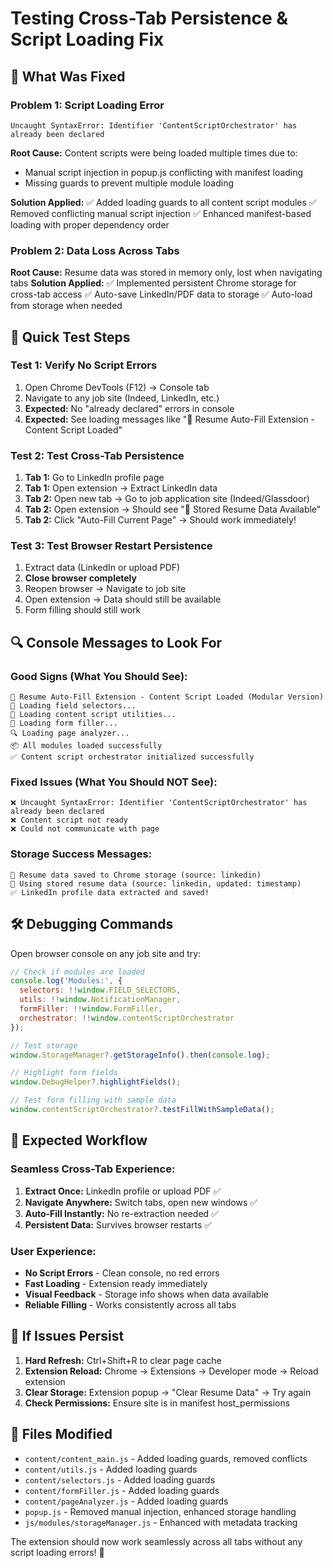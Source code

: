 # Testing Cross-Tab Persistence & Script Loading Fix

## 🎯 **What Was Fixed**

### **Problem 1: Script Loading Error**
```
Uncaught SyntaxError: Identifier 'ContentScriptOrchestrator' has already been declared
```

**Root Cause:** Content scripts were being loaded multiple times due to:
- Manual script injection in popup.js conflicting with manifest loading
- Missing guards to prevent multiple module loading

**Solution Applied:**
✅ Added loading guards to all content script modules
✅ Removed conflicting manual script injection
✅ Enhanced manifest-based loading with proper dependency order

### **Problem 2: Data Loss Across Tabs**
**Root Cause:** Resume data was stored in memory only, lost when navigating tabs
**Solution Applied:**
✅ Implemented persistent Chrome storage for cross-tab access
✅ Auto-save LinkedIn/PDF data to storage
✅ Auto-load from storage when needed

## 🧪 **Quick Test Steps**

### **Test 1: Verify No Script Errors**
1. Open Chrome DevTools (F12) → Console tab
2. Navigate to any job site (Indeed, LinkedIn, etc.)
3. **Expected:** No "already declared" errors in console
4. **Expected:** See loading messages like "🚀 Resume Auto-Fill Extension - Content Script Loaded"

### **Test 2: Test Cross-Tab Persistence**
1. **Tab 1:** Go to LinkedIn profile page
2. **Tab 1:** Open extension → Extract LinkedIn data
3. **Tab 2:** Open new tab → Go to job application site (Indeed/Glassdoor)
4. **Tab 2:** Open extension → Should see "💾 Stored Resume Data Available"
5. **Tab 2:** Click "Auto-Fill Current Page" → Should work immediately!

### **Test 3: Test Browser Restart Persistence**
1. Extract data (LinkedIn or upload PDF)
2. **Close browser completely**
3. Reopen browser → Navigate to job site
4. Open extension → Data should still be available
5. Form filling should still work

## 🔍 **Console Messages to Look For**

### **Good Signs (What You Should See):**
```
🚀 Resume Auto-Fill Extension - Content Script Loaded (Modular Version)
🎯 Loading field selectors...
🔧 Loading content script utilities...
📝 Loading form filler...
🔍 Loading page analyzer...
📦 All modules loaded successfully
✅ Content script orchestrator initialized successfully
```

### **Fixed Issues (What You Should NOT See):**
```
❌ Uncaught SyntaxError: Identifier 'ContentScriptOrchestrator' has already been declared
❌ Content script not ready
❌ Could not communicate with page
```

### **Storage Success Messages:**
```
💾 Resume data saved to Chrome storage (source: linkedin)
📂 Using stored resume data (source: linkedin, updated: timestamp)
✅ LinkedIn profile data extracted and saved!
```

## 🛠️ **Debugging Commands**

Open browser console on any job site and try:

```javascript
// Check if modules are loaded
console.log('Modules:', {
  selectors: !!window.FIELD_SELECTORS,
  utils: !!window.NotificationManager,
  formFiller: !!window.FormFiller,
  orchestrator: !!window.contentScriptOrchestrator
});

// Test storage
window.StorageManager?.getStorageInfo().then(console.log);

// Highlight form fields
window.DebugHelper?.highlightFields();

// Test form filling with sample data
window.contentScriptOrchestrator?.testFillWithSampleData();
```

## 🎉 **Expected Workflow**

### **Seamless Cross-Tab Experience:**
1. **Extract Once:** LinkedIn profile or upload PDF ✅
2. **Navigate Anywhere:** Switch tabs, open new windows ✅
3. **Auto-Fill Instantly:** No re-extraction needed ✅
4. **Persistent Data:** Survives browser restarts ✅

### **User Experience:**
- **No Script Errors** - Clean console, no red errors
- **Fast Loading** - Extension ready immediately
- **Visual Feedback** - Storage info shows when data available
- **Reliable Filling** - Works consistently across all tabs

## 🔧 **If Issues Persist**

1. **Hard Refresh:** Ctrl+Shift+R to clear page cache
2. **Extension Reload:** Chrome → Extensions → Developer mode → Reload extension
3. **Clear Storage:** Extension popup → "Clear Resume Data" → Try again
4. **Check Permissions:** Ensure site is in manifest host_permissions

## 📁 **Files Modified**

- `content/content_main.js` - Added loading guards, removed conflicts
- `content/utils.js` - Added loading guards
- `content/selectors.js` - Added loading guards
- `content/formFiller.js` - Added loading guards
- `content/pageAnalyzer.js` - Added loading guards
- `popup.js` - Removed manual injection, enhanced storage handling
- `js/modules/storageManager.js` - Enhanced with metadata tracking

The extension should now work seamlessly across all tabs without any script loading errors! 🎯
